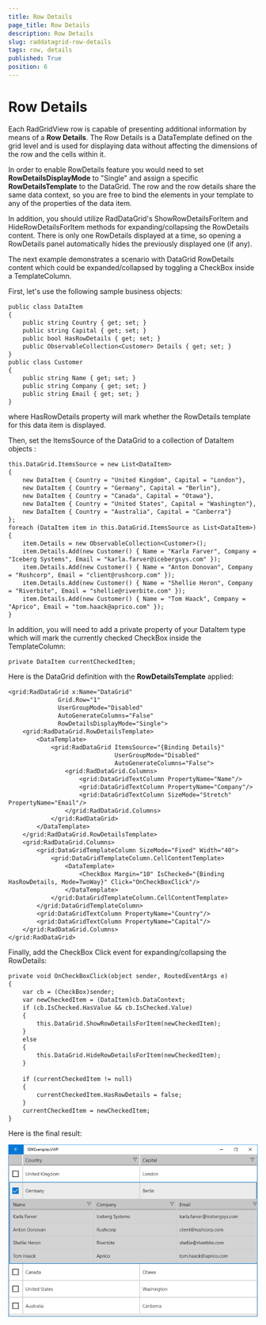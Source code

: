 ```yaml
---
title: Row Details
page_title: Row Details
description: Row Details
slug: raddatagrid-row-details
tags: row, details
published: True
position: 6
---
```


# Row Details

Each RadGridView row is capable of presenting additional information by means of a **Row Details**. The Row Details is a DataTemplate defined on the grid level and is used for displaying data without affecting the dimensions of the row and the cells within it.

In order to enable RowDetails feature you would need to set **RowDetailsDisplayMode** to "Single" and assign a specific **RowDetailsTemplate** to the DataGrid. The row and the row details share the same data context, so you are free to bind the elements in your template to any of the properties of the data item.

In addition, you should utilize RadDataGrid's ShowRowDetailsForItem and HideRowDetailsForItem methods for expanding/collapsing the RowDetails content. There is only one RowDetails displayed at a time, so opening a RowDetails panel automatically hides the previously displayed one (if any).

The next example demonstrates a scenario with DataGrid RowDetails content which could be expanded/collapsed by toggling a CheckBox inside a TemplateColumn.

First, let's use the following sample business objects:

	public class DataItem
    {
        public string Country { get; set; }
        public string Capital { get; set; }
        public bool HasRowDetails { get; set; }
        public ObservableCollection<Customer> Details { get; set; }
    }
	public class Customer
	{
		public string Name { get; set; }
		public string Company { get; set; }
		public string Email { get; set; }
	}

where HasRowDetails property will mark whether the RowDetails template for this data item is displayed. 
	
Then, set the ItemsSource of the DataGrid to a collection of DataItem objects :

	this.DataGrid.ItemsSource = new List<DataItem>
	{
		new DataItem { Country = "United Kingdom", Capital = "London"},
		new DataItem { Country = "Germany", Capital = "Berlin"},
		new DataItem { Country = "Canada", Capital = "Otawa"},
		new DataItem { Country = "United States", Capital = "Washington"},
		new DataItem { Country = "Australia", Capital = "Canberra"}
	};
	foreach (DataItem item in this.DataGrid.ItemsSource as List<DataItem>)
	{
		item.Details = new ObservableCollection<Customer>();
		item.Details.Add(new Customer() { Name = "Karla Farver", Company = "Iceberg Systems", Email = "karla.farver@icebergsys.com" });
		item.Details.Add(new Customer() { Name = "Anton Donovan", Company = "Rushcorp", Email = "client@rushcorp.com" });
		item.Details.Add(new Customer() { Name = "Shellie Heron", Company = "Riverbite", Email = "shellie@riverbite.com" });
		item.Details.Add(new Customer() { Name = "Tom Haack", Company = "Aprico", Email = "tom.haack@aprico.com" });
	}
	
In addition, you will need to add a private property of your DataItem type which will mark the currently checked CheckBox inside the TemplateColumn:

	private DataItem currentCheckedItem;
	
Here is the DataGrid definition with the **RowDetailsTemplate** applied:

	<grid:RadDataGrid x:Name="DataGrid"
				  Grid.Row="1"
				  UserGroupMode="Disabled"
				  AutoGenerateColumns="False"
				  RowDetailsDisplayMode="Single">
		<grid:RadDataGrid.RowDetailsTemplate>
			<DataTemplate>
				<grid:RadDataGrid ItemsSource="{Binding Details}"
								  UserGroupMode="Disabled"
								  AutoGenerateColumns="False">
					<grid:RadDataGrid.Columns>
						<grid:DataGridTextColumn PropertyName="Name"/>
						<grid:DataGridTextColumn PropertyName="Company"/>
						<grid:DataGridTextColumn SizeMode="Stretch" PropertyName="Email"/>
					</grid:RadDataGrid.Columns>
				</grid:RadDataGrid>
			</DataTemplate>
		</grid:RadDataGrid.RowDetailsTemplate>
		<grid:RadDataGrid.Columns>
			<grid:DataGridTemplateColumn SizeMode="Fixed" Width="40">
				<grid:DataGridTemplateColumn.CellContentTemplate>
					<DataTemplate>
						<CheckBox Margin="10" IsChecked="{Binding HasRowDetails, Mode=TwoWay}" Click="OnCheckBoxClick"/>
					</DataTemplate>
				</grid:DataGridTemplateColumn.CellContentTemplate>
			</grid:DataGridTemplateColumn>
			<grid:DataGridTextColumn PropertyName="Country"/>
			<grid:DataGridTextColumn PropertyName="Capital"/>
		</grid:RadDataGrid.Columns>
	</grid:RadDataGrid>

Finally, add the CheckBox Click event for expanding/collapsing the RowDetails:

	private void OnCheckBoxClick(object sender, RoutedEventArgs e)
	{
		var cb = (CheckBox)sender;
		var newCheckedItem = (DataItem)cb.DataContext;
		if (cb.IsChecked.HasValue && cb.IsChecked.Value)
		{
			this.DataGrid.ShowRowDetailsForItem(newCheckedItem);
		}
		else
		{
			this.DataGrid.HideRowDetailsForItem(newCheckedItem);
		}

		if (currentCheckedItem != null)
		{
			currentCheckedItem.HasRowDetails = false;
		}
		currentCheckedItem = newCheckedItem;
	}
	
Here is the final result:

![DataGrid RowDetails](images/datagrid-rowdetails.png)